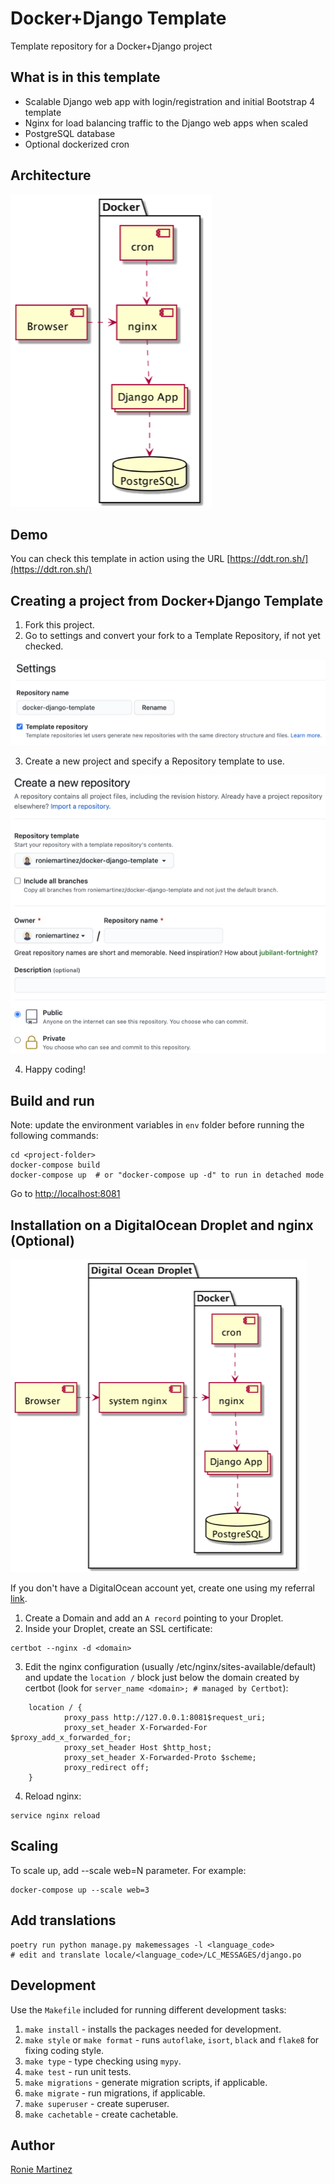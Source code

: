 # Docker+Django Template

Template repository for a Docker+Django project

## What is in this template
- Scalable Django web app with login/registration and initial Bootstrap 4 template
- Nginx for load balancing traffic to the Django web apps when scaled
- PostgreSQL database
- Optional dockerized cron

## Architecture

![Architecture](diagrams/architecture.png)

## Demo

You can check this template in action using the URL [https://ddt.ron.sh/](https://ddt.ron.sh/)

## Creating a project from Docker+Django Template

1. Fork this project.
2. Go to settings and convert your fork to a Template Repository, if not yet checked.

![Make Template Repository](screenshots/make-template-repo.png)

3. Create a new project and specify a Repository template to use.

![Create repo with template](screenshots/create-repo-with-template.png)

4. Happy coding!

## Build and run

Note: update the environment variables in `env` folder before running the following commands:

```shell
cd <project-folder>
docker-compose build
docker-compose up  # or "docker-compose up -d" to run in detached mode
```
Go to [http://localhost:8081](http://localhost:8081)

## Installation on a DigitalOcean Droplet and nginx (Optional)

![Demo Architecture](diagrams/demo-architecture.png)

If you don't have a DigitalOcean account yet, create one using my referral [link](https://m.do.co/c/5b9c0bd05e4e).

1. Create a Domain and add an `A record` pointing to your Droplet.
2. Inside your Droplet, create an SSL certificate:

```shell
certbot --nginx -d <domain>
```

3. Edit the nginx configuration (usually /etc/nginx/sites-available/default) and update the `location /` block just below the domain created by certbot (look for `server_name <domain>; # managed by Certbot`):
   
```
	location / {
            proxy_pass http://127.0.0.1:8081$request_uri;
            proxy_set_header X-Forwarded-For $proxy_add_x_forwarded_for;
            proxy_set_header Host $http_host;
            proxy_set_header X-Forwarded-Proto $scheme;
            proxy_redirect off;
	}
```

4. Reload nginx:

```shell
service nginx reload
```

## Scaling

To scale up, add --scale web=N parameter. For example:

```shell
docker-compose up --scale web=3
```

## Add translations

```shell
poetry run python manage.py makemessages -l <language_code>
# edit and translate locale/<language_code>/LC_MESSAGES/django.po
```

## Development

Use the `Makefile` included for running different development tasks:

1. `make install` - installs the packages needed for development.
2. `make style` or `make format` - runs `autoflake`, `isort`, `black` and `flake8` for fixing coding style.
3. `make type` - type checking using `mypy`.
4. `make test` - run unit tests.
5. `make migrations` - generate migration scripts, if applicable.
6. `make migrate` - run migrations, if applicable.
7. `make superuser` - create superuser.
10. `make cachetable` - create cachetable.

## Author

[Ronie Martinez](mailto:ronmarti18@gmail.com)
